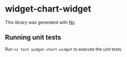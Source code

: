 # widget-chart-widget

This library was generated with [Nx](https://nx.dev).

## Running unit tests

Run `nx test widget-chart-widget` to execute the unit tests.
